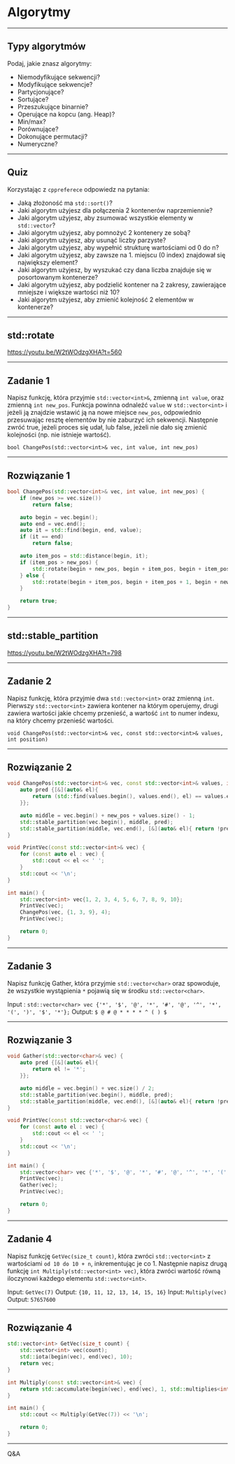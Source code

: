 <!-- .slide: data-background="#111111" -->

# Algorytmy

___

## Typy algorytmów

Podaj, jakie znasz algorytmy:

* Niemodyfikujące sekwencji?
* Modyfikujące sekwencje?
* Partycjonujące?
* Sortujące?
* Przeszukujące binarnie?
* Operujące na kopcu (ang. Heap)?
* Min/max?
* Porównujące?
* Dokonujące permutacji?
* Numeryczne?

___

## Quiz

Korzystając z `cppreferece` odpowiedz na pytania:
* Jaką złożoność ma `std::sort()`?
* Jaki algorytm użyjesz dla połączenia 2 kontenerów naprzemiennie?
* Jaki algorytm użyjesz, aby zsumować wszystkie elementy w `std::vector`?
* Jaki algorytm użyjesz, aby pomnożyć 2 kontenery ze sobą?
* Jaki algorytm użyjesz, aby usunąć liczby parzyste?
* Jaki algorytm użyjesz, aby wypełnić strukturę wartościami od 0 do n?
* Jaki algorytm użyjesz, aby zawsze na 1. miejscu (0 index) znajdował się największy element?
* Jaki algorytm użyjesz, by wyszukać czy dana liczba znajduje się w posortowanym kontenerze?
* Jaki algorytm użyjesz, aby podzielić kontener na 2 zakresy, zawierające mniejsze i większe wartości niż 10?
* Jaki algorytm użyjesz, aby zmienić kolejność 2 elementów w kontenerze?

___

## std::rotate

https://youtu.be/W2tWOdzgXHA?t=560

___

## Zadanie 1

Napisz funkcję, która przyjmie `std::vector<int>&`, zmienną `int value`, oraz zmienną `int new_pos`. Funkcja powinna odnaleźć `value` w `std::vector<int>` i jeżeli ją znajdzie wstawić ją na nowe miejsce `new_pos`, odpowiednio przesuwając resztę elementów by nie zaburzyć ich sekwencji. Następnie zwróć true, jeżeli proces się udał, lub false, jeżeli nie dało się zmienić kolejności (np. nie istnieje wartość).

`bool ChangePos(std::vector<int>& vec, int value, int new_pos)`

___

## Rozwiązanie 1

```C++
bool ChangePos(std::vector<int>& vec, int value, int new_pos) {
    if (new_pos >= vec.size())
        return false;

    auto begin = vec.begin();
    auto end = vec.end();
    auto it = std::find(begin, end, value);
    if (it == end)
        return false;

    auto item_pos = std::distance(begin, it);
    if (item_pos > new_pos) {
        std::rotate(begin + new_pos, begin + item_pos, begin + item_pos + 1);
    } else {
        std::rotate(begin + item_pos, begin + item_pos + 1, begin + new_pos + 1);
    }

    return true;
}
```

___

## std::stable_partition

https://youtu.be/W2tWOdzgXHA?t=798

___

## Zadanie 2

Napisz funkcję, która przyjmie dwa `std::vector<int>` oraz zmienną `int`. Pierwszy `std::vector<int>` zawiera kontener na którym operujemy, drugi zawiera wartości jakie chcemy przenieść, a wartość `int` to numer indexu, na który chcemy przenieść wartości.

`void ChangePos(std::vector<int>& vec, const std::vector<int>& values, int position)`

___

## Rozwiązanie 2

```C++
void ChangePos(std::vector<int>& vec, const std::vector<int>& values, int new_pos) {
    auto pred {[&](auto& el){
        return (std::find(values.begin(), values.end(), el) == values.end());
    }};

    auto middle = vec.begin() + new_pos + values.size() - 1;
    std::stable_partition(vec.begin(), middle, pred);
    std::stable_partition(middle, vec.end(), [&](auto& el){ return !pred(el); });
}

void PrintVec(const std::vector<int>& vec) {
    for (const auto el : vec) {
        std::cout << el << ' ';
    }
    std::cout << '\n';
}

int main() {
    std::vector<int> vec{1, 2, 3, 4, 5, 6, 7, 8, 9, 10};
    PrintVec(vec);
    ChangePos(vec, {1, 3, 9}, 4);
    PrintVec(vec);

    return 0;
}
```

___

## Zadanie 3

Napisz funkcję Gather, która przyjmie `std::vector<char>` oraz spowoduje, że
wszystkie wystąpienia `*` pojawią się w środku `std::vector<char>`.

Input : `std::vector<char> vec {'*', '$', '@', '*', '#', '@', '^', '*', '(', ')', '$', '*'};`
Output: `$ @ # @ * * * * ^ ( ) $`
___

## Rozwiązanie 3

```C++
void Gather(std::vector<char>& vec) {
    auto pred {[&](auto& el){
        return el != '*';
    }};

    auto middle = vec.begin() + vec.size() / 2;
    std::stable_partition(vec.begin(), middle, pred);
    std::stable_partition(middle, vec.end(), [&](auto& el){ return !pred(el); });
}

void PrintVec(const std::vector<char>& vec) {
    for (const auto el : vec) {
        std::cout << el << ' ';
    }
    std::cout << '\n';
}

int main() {
    std::vector<char> vec {'*', '$', '@', '*', '#', '@', '^', '*', '(', ')', '$', '*'};
    PrintVec(vec);
    Gather(vec);
    PrintVec(vec);

    return 0;
}
```

___

## Zadanie 4

Napisz funkcję `GetVec(size_t count)`, która zwróci `std::vector<int>` z wartościami `od 10 do 10 + n`, inkrementując je co 1. Następnie napisz drugą funkcję `int Multiply(std::vector<int> vec)`, która zwróci wartość równą iloczynowi każdego elementu `std::vector<int>`.

Input: `GetVec(7)`
Output: `{10, 11, 12, 13, 14, 15, 16}`
Input: `Multiply(vec)`
Output: `57657600`

___

## Rozwiązanie 4

```C++
std::vector<int> GetVec(size_t count) {
    std::vector<int> vec(count);
    std::iota(begin(vec), end(vec), 10);
    return vec;
}

int Multiply(const std::vector<int>& vec) {
    return std::accumulate(begin(vec), end(vec), 1, std::multiplies<int>());
}

int main() {
    std::cout << Multiply(GetVec(7)) << '\n';

    return 0;
}
```

___

Q&A
